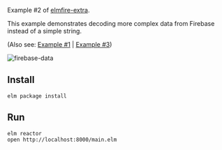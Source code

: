 Example #2 of [elmfire-extra](https://github.com/ThomasWeiser/elmfire-extra).

This example demonstrates decoding more complex data from Firebase instead of a simple string.

(Also see: [Example #1](https://github.com/metaraine/elmfire-extra-hello-world) | [Example #3](https://github.com/metaraine/elmfire-extra-example3))

![firebase-data](https://s3.amazonaws.com/f.cl.ly/items/3t0s1Y2z0h393E2m3d2D/Screen%20Shot%202016-03-28%20at%209.54.22%20PM.png?v=94438ccf)

## Install

```
elm package install
```

## Run

```
elm reactor
open http://localhost:8000/main.elm
```
